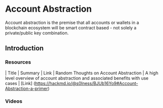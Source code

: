 # Account Abstraction

Account abstraction is the premise that all accounts or wallets in a blockchain ecosystem will be smart contract based - not solely a private/public key combination. 

## Introduction 

### Resources
| Title | Summary | Link | 
Random Thoughts on Account Abstraction | A high level overview of account abstraction and associated benefits with use cases | [Link] (https://hackmd.io/@s0lness/BJUb16Yo9#Account-Abstraction-a-primer)

### Videos


